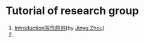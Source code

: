 # Tutorial of research group

1. [Introduction写作原则](tutorial/1.md)(by [Jinyu Zhou](https://jacklingroup.github.io/author/jinyu-zhou/))
2. 
